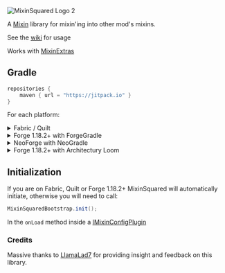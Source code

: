 ![MixinSquared Logo 2](https://github.com/Bawnorton/MixinSquared/assets/18416784/95078218-907e-4280-b5dc-5dda6b771b5f)

A [Mixin](https://github.com/SpongePowered/Mixin/) library for mixin'ing into other mod's mixins.

See the [wiki](https://github.com/Bawnorton/MixinSquared/wiki) for usage

Works with [MixinExtras](https://github.com/LlamaLad7/MixinExtras)

## Gradle

```gradle
repositories {
    maven { url = "https://jitpack.io" }
}
```

For each platform:<br>
<details><summary>Fabric / Quilt</summary>

```gradle
dependencies {
    include(implementation(annotationProcessor("com.github.bawnorton.mixinsquared:mixinsquared-fabric:0.1.2-beta.1")))
}
```

</details>
<details><summary>Forge 1.18.2+ with ForgeGradle</summary>

```gradle
dependencies {
    // MixinSquared's annotationProcessor MUST be registered BEFORE Mixin's one.
    implementation(annotationProcessor("com.github.bawnorton.mixinsquared:mixinsquared-common:0.1.2-beta.1"))
    implementation(jarJar("com.github.bawnorton.mixinsquared:mixinsquared-forge:0.1.2-beta.1")) {
        jarJar.ranged(it, "[0.1.2-beta.1,)")
    }
}
```

</details>
<details><summary>NeoForge with NeoGradle</summary>

```gradle
dependencies {
    // MixinSquared's annotationProcessor MUST be registered BEFORE Mixin's one.
    implementation(annotationProcessor("com.github.bawnorton.mixinsquared:mixinsquared-common:0.1.2-beta.1"))
    implementation(jarJar("com.github.bawnorton.mixinsquared:mixinsquared-neoforge:0.1.2-beta.1")) {
        jarJar.ranged(it, "[0.1.2-beta.1,)")
    }
}
```

</details>
<details><summary>Forge 1.18.2+ with Architectury Loom</summary>

```gradle
dependencies {
    implementation(annotationProcessor("com.github.bawnorton.mixinsquared:mixinsquared-common:0.1.2-beta.1"))
    implementation(include("com.github.bawnorton.mixinsquared:mixinsquared-forge:0.1.2-beta.1"))
}
```

</details>

## Initialization

If you are on Fabric, Quilt or Forge 1.18.2+ MixinSquared will automatically initiate, otherwise you will need to call:

```java
MixinSquaredBootstrap.init();
```

In the `onLoad` method inside
a [IMixinConfigPlugin](https://jenkins.liteloader.com/view/Other/job/Mixin/javadoc/org/spongepowered/asm/mixin/extensibility/IMixinConfigPlugin.html)

### Credits

Massive thanks to [LlamaLad7](https://github.com/LlamaLad7) for providing insight and feedback on this library.
